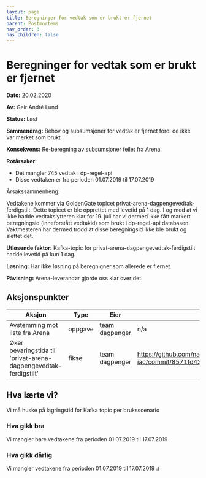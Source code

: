 ```yaml
---
layout: page
title: Beregninger for vedtak som er brukt er fjernet
parent: Postmortems
nav_order: 3
has_children: false
---
```


# Beregninger for vedtak som er brukt er fjernet 

**Dato:** 20.02.2020

**Av:** Geir André Lund

**Status:** Løst

**Sammendrag:** Behov og subsumsjoner for vedtak er fjernet fordi de ikke var merket som brukt

**Konsekvens:** Re-beregning av subsumsjoner feilet fra Arena. 

**Rotårsaker:** 

- Det mangler 745 vedtak i dp-regel-api
- Disse vedtaken er fra perioden 01.07.2019 til 17.07.2019

Årsakssammenheng: 

Vedtakene kommer via GoldenGate topicet privat-arena-dagpengevedtak-ferdigstilt. Dette topicet er ble opprettet med levetid på 1 dag. I og med at vi ikke hadde vedtakslytteren klar før 19. juli har vi dermed ikke fått markert beregningsid (inneforstått vedtakid) som brukt i dp-regel-api databasen. Vaktmesteren har dermed trodd at disse beregningsid ikke ble brukt og slettet det.

**Utløsende faktor:** Kafka-topic for privat-arena-dagpengevedtak-ferdigstilt hadde levetid på kun 1 dag. 

**Løsning:** Har ikke løsning på beregnigner som allerede er fjernet. 

**Påvisning:** Arena-leverandør gjorde oss klar over det. 

## Aksjonspunkter

| Aksjon | Type | Eier | Referanse |
| ------ | ---- | ---- | --- |
| Avstemming mot liste fra Arena | oppgave | team dagpenger | n/a |
| Øker bevaringstida til 'privat-arena-dagpengevedtak-ferdigstilt' | fikse | team dagpenger | https://github.com/navikt/dagpenger-iac/commit/8571fd43e2263c63e5a8790ee3af04c57d82f75c |

## Hva lærte vi?

Vi må huske på lagringstid for Kafka topic per bruksscenario

### Hva gikk bra

Vi mangler bare vedtakene fra perioden 01.07.2019 til 17.07.2019

### Hva gikk dårlig

Vi mangler vedtakene fra perioden 01.07.2019 til 17.07.2019 :(
